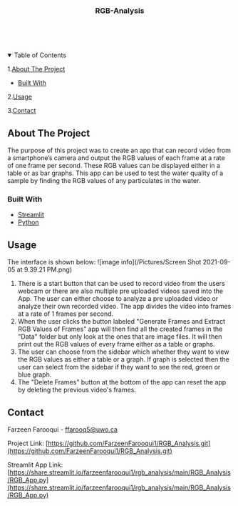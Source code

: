 <!-- PROJECT LOGO -->


  <h3 align="center">RGB-Analysis</h3>

  <p align="center">
    <br />
    <br />
    <br />
  
  </p>
</p>



<!-- TABLE OF CONTENTS -->
<details open="open">
  <summary>Table of Contents</summary>
  
1.<a href="#about-the-project">About The Project</a>
   <ul>
     <li><a href="#built-with">Built With</a></li>
   </ul>
   
2.<a href="#usage">Usage</a>
    
3.<a href="#contact">Contact</a>
    </li>
  </ol>
</details>



<!-- ABOUT THE PROJECT -->
## About The Project
The purpose of this project was to create an app that can record video from a smartphone’s camera and output the RGB values of each frame at a rate of one frame per second. These RGB values can be displayed either in a table or as bar graphs. This app can be used to test the water quality of a sample by finding the RGB values of any particulates in the water.

### Built With

* [Streamlit](https://streamlit.io)
* [Python](https://www.python.org/downloads/)





<!-- USAGE EXAMPLES -->
## Usage
The interface is shown below:
![image info](/Pictures/Screen Shot 2021-09-05 at 9.39.21 PM.png)

1. There is a start button that can be used to record video from the users webcam or there are also multiple pre uploaded videos saved into the App. The user can either choose to analyze a pre uploaded video or analyze their own recorded video. The app divides the video into frames at a rate of 1 frames per second.
2. When the user clicks the button labeled "Generate Frames and Extract RGB Values of Frames" app will then find all the created frames in the "Data" folder but only look at the ones that are image files. It will then print out the RGB values of every frame either as a table or graphs.
3. The user can choose from the sidebar which whether they want to view the RGB values as either a table or a graph. If graph is selected then the user can select from the sidebar if they want to see the red, green or blue graph.
4. The "Delete Frames" button at the bottom of the app can reset the app by deleting the previous video's frames.



<!-- CONTACT -->
## Contact

Farzeen Farooqui - ffarooq5@uwo.ca

Project Link: [https://github.com/FarzeenFarooqui1/RGB_Analysis.git](https://github.com/FarzeenFarooqui1/RGB_Analysis.git)

Streamlit App Link: [https://share.streamlit.io/farzeenfarooqui1/rgb_analysis/main/RGB_Analysis/RGB_App.py](https://share.streamlit.io/farzeenfarooqui1/rgb_analysis/main/RGB_Analysis/RGB_App.py)






